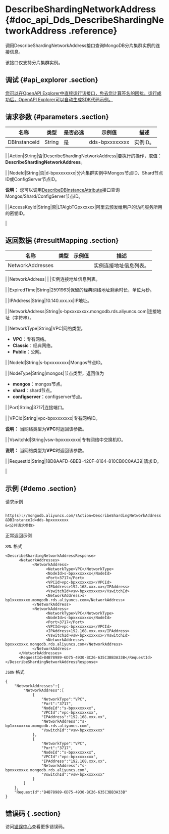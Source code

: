 # DescribeShardingNetworkAddress {#doc_api_Dds_DescribeShardingNetworkAddress .reference}

调用DescribeShardingNetworkAddress接口查询MongoDB分片集群实例的连接信息。

该接口仅支持分片集群实例。

## 调试 {#api_explorer .section}

[您可以在OpenAPI Explorer中直接运行该接口，免去您计算签名的困扰。运行成功后，OpenAPI Explorer可以自动生成SDK代码示例。](https://api.aliyun.com/#product=Dds&api=DescribeShardingNetworkAddress&type=RPC&version=2015-12-01)

## 请求参数 {#parameters .section}

|名称|类型|是否必选|示例值|描述|
|--|--|----|---|--|
|DBInstanceId|String|是|dds-bpxxxxxxxx|实例ID。

 |
|Action|String|否|DescribeShardingNetworkAddress|要执行的操作，取值：**DescribeShardingNetworkAddress**。

 |
|NodeId|String|否|d-bpxxxxxxxx|分片集群实例中Mongos节点ID、Shard节点ID或ConfigServer节点ID。

 **说明：** 您可以调用[DescribeDBInstanceAttribute](~~62010~~)接口查询Mongos/Shard/ConfigServer节点ID。

 |
|AccessKeyId|String|否|LTAIgbTGpxxxxxx|阿里云颁发给用户的访问服务所用的密钥ID。

 |

## 返回数据 {#resultMapping .section}

|名称|类型|示例值|描述|
|--|--|---|--|
|NetworkAddresses| | |实例连接地址信息列表。

 |
|NetworkAddress| | |实例连接地址信息列表。

 |
|ExpiredTime|String|2591963|保留的经典网络地址剩余时长，单位为秒。

 |
|IPAddress|String|10.140.xxx.xx|IP地址。

 |
|NetworkAddress|String|s-bpxxxxxxxx.mongodb.rds.aliyuncs.com|连接地址（字符串）。

 |
|NetworkType|String|VPC|网络类型。

 -   **VPC**：专有网络。
-   **Classic**：经典网络。
-   **Public**：公网。

 |
|NodeId|String|s-bpxxxxxxxx|Mongos节点ID。

 |
|NodeType|String|mongos|节点类型，返回值为

 -   **mongos**：mongos节点。
-   **shard**：shard节点。
-   **configserver**：configserver节点。

 |
|Port|String|3717|连接端口。

 |
|VPCId|String|vpc-bpxxxxxxxx|专有网络ID。

 **说明：** 当网络类型为**VPC**时返回该参数。

 |
|VswitchId|String|vsw-bpxxxxxxxx|专有网络中交换机ID。

 **说明：** 当网络类型为**VPC**时返回该参数。

 |
|RequestId|String|18D8AAFD-6BEB-420F-8164-810CB0C0AA39|请求ID。

 |

## 示例 {#demo .section}

请求示例

``` {#request_demo}

http(s)://mongodb.aliyuncs.com/?Action=DescribeShardingNetworkAddress
&DBInstanceId=dds-bpxxxxxxxx
&<公共请求参数>

```

正常返回示例

`XML` 格式

``` {#xml_return_success_demo}
<DescribeShardingNetworkAddressResponse>
	  <NetworkAddresses>
		    <NetworkAddress>
			      <NetworkType>VPC</NetworkType>
			      <NodeId>s-bpxxxxxxxx</NodeId>
			      <Port>3717</Port>
			      <VPCId>vpc-bpxxxxxxxx</VPCId>
			      <IPAddress>192.168.xxx.xx</IPAddress>
			      <VswitchId>vsw-bpxxxxxxxx</VswitchId>
			      <NetworkAddress>s-bp1xxxxxxxx.mongodb.rds.aliyuncs.com</NetworkAddress>
		    </NetworkAddress>
		    <NetworkAddress>
			      <NetworkType>VPC</NetworkType>
			      <NodeId>s-bpxxxxxxxx</NodeId>
			      <Port>3717</Port>
			      <VPCId>vpc-bpxxxxxxxx</VPCId>
			      <IPAddress>192.168.xxx.xx</IPAddress>
			      <VswitchId>vsw-bpxxxxxxxx</VswitchId>
			      <NetworkAddress>s-bpxxxxxxxx.mongodb.rds.aliyuncs.com</NetworkAddress>
		    </NetworkAddress>
	  </NetworkAddresses>
	  <RequestId>B4B78989-6D75-4930-BC26-635C3BB3A33B</RequestId>
</DescribeShardingNetworkAddressResponse>
```

`JSON` 格式

``` {#json_return_success_demo}
{
	"NetworkAddresses":{
		"NetworkAddress":[
			{
				"NetworkType":"VPC",
				"Port":"3717",
				"NodeId":"s-bpxxxxxxxx",
				"VPCId":"vpc-bpxxxxxxxx",
				"IPAddress":"192.168.xxx.xx",
				"NetworkAddress":"s-bp1xxxxxxxx.mongodb.rds.aliyuncs.com",
				"VswitchId":"vsw-bpxxxxxxxx"
			},
			{
				"NetworkType":"VPC",
				"Port":"3717",
				"NodeId":"s-bpxxxxxxxx",
				"VPCId":"vpc-bpxxxxxxxx",
				"IPAddress":"192.168.xxx.xx",
				"NetworkAddress":"s-bpxxxxxxxx.mongodb.rds.aliyuncs.com",
				"VswitchId":"vsw-bpxxxxxxxx"
			}
		]
	},
	"RequestId":"B4B78989-6D75-4930-BC26-635C3BB3A33B"
}
```

## 错误码 { .section}

访问[错误中心](https://error-center.alibabacloud.com/status/product/Dds)查看更多错误码。

